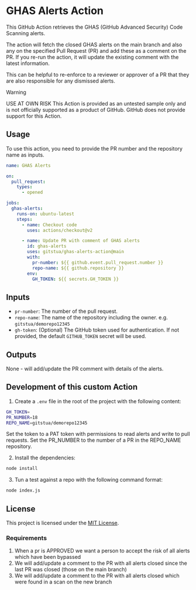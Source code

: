 # GHAS Alerts Action

This GitHub Action retrieves the GHAS (GitHub Advanced Security) Code Scanning alerts.

 The action will fetch the closed GHAS alerts on the main branch and also any on the specified Pull Request (PR) and add these as a comment on the PR. If you re-run the action, it will update the existing comment with the latest information.

This can be helpful to re-enforce to a reviewer or approver of a PR that they are also responsible for any dismissed alerts.

> [!WARNING]
> USE AT OWN RISK
> This Action is provided as an untested sample only and is not officially supported as a product of GitHub. GitHub does not provide support for this Action.

## Usage

To use this action, you need to provide the PR number and the repository name as inputs. 

```yaml
name: GHAS Alerts

on:
  pull_request:
    types:
      - opened

jobs:
  ghas-alerts:
    runs-on: ubuntu-latest
    steps:
      - name: Checkout code
        uses: actions/checkout@v2

      - name: Update PR with comment of GHAS alerts
        id: ghas-alerts
        uses: gitstua/ghas-alerts-action@main
        with:
          pr-number: ${{ github.event.pull_request.number }}
          repo-name: ${{ github.repository }}
        env:
          GH_TOKEN: ${{ secrets.GH_TOKEN }}
```

## Inputs

- `pr-number`: The number of the pull request.
- `repo-name`: The name of the repository including the owner. e.g. `gitstua/demorepo12345`
- `gh-token`: (Optional) The GitHub token used for authentication. If not provided, the default `GITHUB_TOKEN` secret will be used.

## Outputs

None - will add/update the PR comment with details of the alerts.

## Development of this custom Action
1. Create a `.env` file in the root of the project with the following content:
```sh
GH_TOKEN=
PR_NUMBER=18
REPO_NAME=gitstua/demorepo12345
```
Set the token to a PAT token with permissions to read alerts and write to pull requests.
Set the PR_NUMBER to the number of a PR in the REPO_NAME repository.

2. Install the dependencies:
```sh
node install
```

3. Tun a test against a repo with the following command format:
```sh
node index.js
```

## License

This project is licensed under the [MIT License](LICENSE).

### Requirements
1. When a pr is APPROVED we want a person to accept the risk of all alerts which have been bypassed
2. We will add/update a comment to the PR with all alerts closed since the last PR was closed (those on the main branch)
3. We will add/update a comment to the PR with all alerts closed which were found in a scan on the new branch
